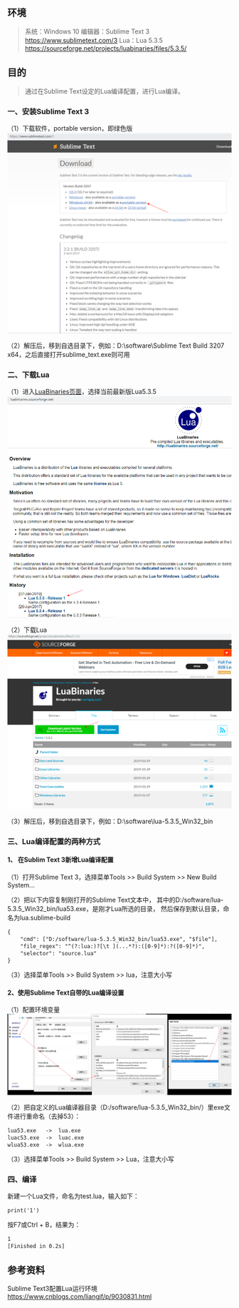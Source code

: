 ## 环境
> 系统：Windows 10
> 编辑器：Sublime Text 3
> https://www.sublimetext.com/3
> Lua：Lua 5.3.5
> https://sourceforge.net/projects/luabinaries/files/5.3.5/

## 目的
> 通过在Sublime Text设定的Lua编译配置，进行Lua编译。



### 一、安装Sublime Text 3
（1）下载软件，portable version，即绿色版
 ![pic](.\pic\101.png)

（2）解压后，移到自选目录下，例如：D:\software\Sublime Text Build 3207 x64，之后直接打开sublime_text.exe则可用



### 二、下载Lua
（1）进入[LuaBinaries页面](http://luabinaries.sourceforge.net/)，选择当前最新版Lua5.3.5
 ![pic](.\pic\201.png)

（2）下载Lua
 ![pic](.\pic\202.png)

（3）解压后，移到自选目录下，例如：D:\software\lua-5.3.5_Win32_bin



### 三、Lua编译配置的两种方式
#### 1、 在Sublim Text 3新增Lua编译配置
（1）打开Sublime Text 3，选择菜单Tools >> Build System >> New Build System...

（2）把以下内容复制刚打开的Sublime Text文本中，
其中的D:/software/lua-5.3.5_Win32_bin/lua53.exe，是刚才Lua所选的目录，
然后保存到默认目录，命名为lua.sublime-build
```
{
    "cmd": ["D:/software/lua-5.3.5_Win32_bin/lua53.exe", "$file"],  
    "file_regex": "^(?:lua:)?[\t ](...*?):([0-9]*):?([0-9]*)",  
    "selector": "source.lua"  
}
```

（3）选择菜单Tools >> Build System >> lua，注意大小写

#### 2、使用Sublime Text自带的Lua编译设置
（1）配置环境变量
 ![pic](.\pic\301.png)

（2）把自定义的Lua编译器目录（D:/software/lua-5.3.5_Win32_bin/）里exe文件进行重命名（去掉53）：
```
lua53.exe	->	lua.exe
luac53.exe	->	luac.exe
wlua53.exe	->	wlua.exe
```

（3）选择菜单Tools >> Build System >> Lua，注意大小写



### 四、编译
新建一个Lua文件，命名为test.lua，输入如下：
```
print('1')
```
按F7或Ctrl + B，结果为：
```
1
[Finished in 0.2s]
```



## 参考资料
Sublime Text3配置Lua运行环境
https://www.cnblogs.com/liangjf/p/9030831.html